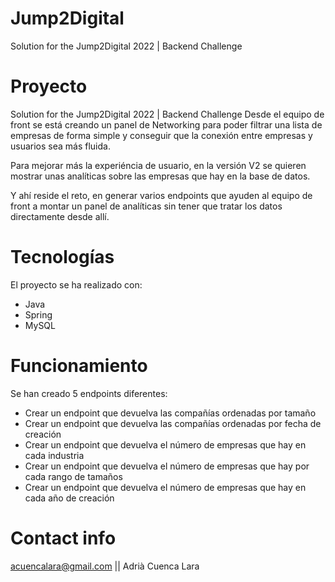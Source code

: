 # Jump2Digital
Solution for the Jump2Digital 2022 | Backend Challenge

# Proyecto 
Solution for the Jump2Digital 2022 | Backend Challenge
Desde el equipo de front se está creando un panel de Networking para poder filtrar una lista de empresas de forma simple y conseguir que la conexión entre empresas y usuarios sea más fluida.

Para mejorar más la experiéncia de usuario, en la versión V2 se quieren mostrar unas analíticas sobre las empresas que hay en la base de datos.

Y ahí reside el reto, en generar varios endpoints que ayuden al equipo de front a montar un panel de analíticas sin tener que tratar los datos directamente desde allí.

# Tecnologías
El proyecto se ha realizado con:
  - Java
  - Spring
  - MySQL
 
# Funcionamiento
Se han creado 5 endpoints diferentes:
  - Crear un endpoint que devuelva las compañías ordenadas por tamaño 
  - Crear un endpoint que devuelva las compañías ordenadas por fecha de creación 
  - Crear un endpoint que devuelva el número de empresas que hay en cada industria 
  - Crear un endpoint que devuelva el número de empresas que hay por cada rango de tamaños 
  - Crear un endpoint que devuelva el número de empresas que hay en cada año de creación


# Contact info
acuencalara@gmail.com || Adrià Cuenca Lara
